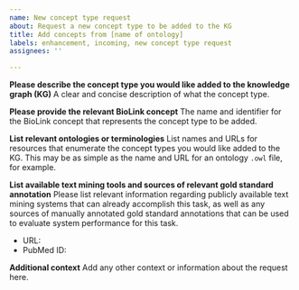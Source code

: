 ```yaml
---
name: New concept type request
about: Request a new concept type to be added to the KG
title: Add concepts from [name of ontology]
labels: enhancement, incoming, new concept type request
assignees: ''

---
```


**Please describe the concept type you would like added to the knowledge graph (KG)**
A clear and concise description of what the concept type.

**Please provide the relevant BioLink concept**
The name and identifier for the BioLink concept that represents the concept type to be added.

**List relevant ontologies or terminologies**
List names and URLs for resources that enumerate the concept types you would like added to the KG. This may be as simple as the name and URL for an ontology `.owl` file, for example.

**List available text mining tools and sources of relevant gold standard annotation**
Please list relevant information regarding publicly available text mining systems that can already accomplish this task, as well as any sources of manually annotated gold standard annotations that can be used to evaluate system performance for this task.
* URL:
* PubMed ID:

**Additional context**
Add any other context or information about the request here.
